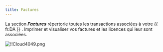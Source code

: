```yaml
---
title: Factures
---
```

La section ***Factures*** répertorie toutes les transactions associées à votre {{ fr.DA }} . Imprimer et visualiser vos factures et les licences qui leur sont associées.  

![!!Cloud4049.png](https://webdevolutions.azureedge.net/docs/fr/cloud/Cloud4049.png) 

